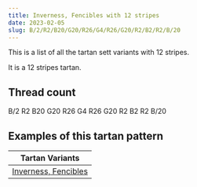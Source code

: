 ```yaml
---
title: Inverness, Fencibles with 12 stripes
date: 2023-02-05
slug: B/2/R2/B20/G20/R26/G4/R26/G20/R2/B2/R2/B/20
---
```

This is a list of all the tartan sett variants with 12 stripes.

It is a 12 stripes tartan.


## Thread count
B/2 R2 B20 G20 R26 G4 R26 G20 R2 B2 R2 B/20

## Examples of this tartan pattern

| Tartan Variants |
|---------------|
| [Inverness, Fencibles](/variants/b/2/r2/b20/g20/r26/g4/r26/g20/r2/b2/r2/b/20-b304080-g008000-rc00000)||
